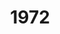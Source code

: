 ---
title: '1972'
countries:
- country: DNK
  indice: 0.3428871659789525
- country: FRA
  indice: 0.34107208239807696
- country: KOR
  indice: 0.22568523091553297
- country: NLD
  indice: 0.31742264198461717
- country: NZL
  indice: 0.28641732283464577
- country: NOR
  indice: 0.3145534246575341
- country: CHN
  indice: 0.16110743645469133
---